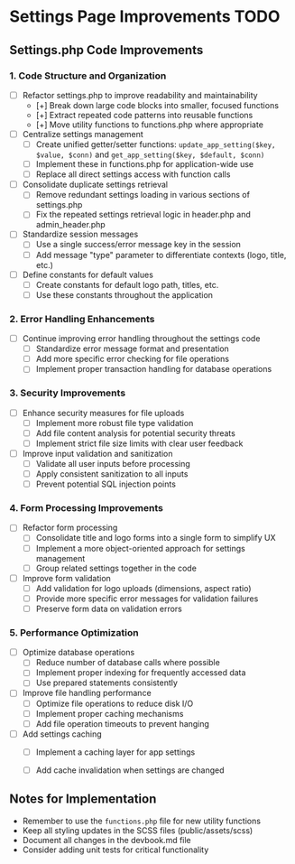 # Settings Page Improvements TODO

## Settings.php Code Improvements

### 1. Code Structure and Organization
- [ ] Refactor settings.php to improve readability and maintainability
  - [+] Break down large code blocks into smaller, focused functions
  - [+] Extract repeated code patterns into reusable functions
  - [+] Move utility functions to functions.php where appropriate
- [ ] Centralize settings management
  - [ ] Create unified getter/setter functions: `update_app_setting($key, $value, $conn)` and `get_app_setting($key, $default, $conn)`
  - [ ] Implement these in functions.php for application-wide use
  - [ ] Replace all direct settings access with function calls
- [ ] Consolidate duplicate settings retrieval
  - [ ] Remove redundant settings loading in various sections of settings.php
  - [ ] Fix the repeated settings retrieval logic in header.php and admin_header.php
- [ ] Standardize session messages
  - [ ] Use a single success/error message key in the session
  - [ ] Add message "type" parameter to differentiate contexts (logo, title, etc.)
- [ ] Define constants for default values
  - [ ] Create constants for default logo path, titles, etc.
  - [ ] Use these constants throughout the application

### 2. Error Handling Enhancements
- [ ] Continue improving error handling throughout the settings code
  - [ ] Standardize error message format and presentation
  - [ ] Add more specific error checking for file operations
  - [ ] Implement proper transaction handling for database operations

### 3. Security Improvements
- [ ] Enhance security measures for file uploads
  - [ ] Implement more robust file type validation
  - [ ] Add file content analysis for potential security threats
  - [ ] Implement strict file size limits with clear user feedback
- [ ] Improve input validation and sanitization
  - [ ] Validate all user inputs before processing
  - [ ] Apply consistent sanitization to all inputs
  - [ ] Prevent potential SQL injection points

### 4. Form Processing Improvements
- [ ] Refactor form processing
  - [ ] Consolidate title and logo forms into a single form to simplify UX
  - [ ] Implement a more object-oriented approach for settings management
  - [ ] Group related settings together in the code
- [ ] Improve form validation
  - [ ] Add validation for logo uploads (dimensions, aspect ratio)
  - [ ] Provide more specific error messages for validation failures
  - [ ] Preserve form data on validation errors

### 5. Performance Optimization
- [ ] Optimize database operations
  - [ ] Reduce number of database calls where possible
  - [ ] Implement proper indexing for frequently accessed data
  - [ ] Use prepared statements consistently
- [ ] Improve file handling performance
  - [ ] Optimize file operations to reduce disk I/O
  - [ ] Implement proper caching mechanisms
  - [ ] Add file operation timeouts to prevent hanging
- [ ] Add settings caching
  - [ ] Implement a caching layer for app settings
  - [ ] Add cache invalidation when settings are changed


## Notes for Implementation
- Remember to use the `functions.php` file for new utility functions
- Keep all styling updates in the SCSS files (public/assets/scss)
- Document all changes in the devbook.md file
- Consider adding unit tests for critical functionality


